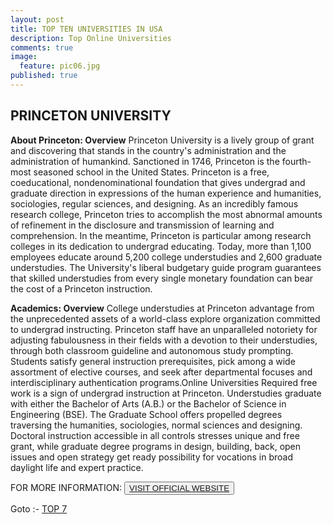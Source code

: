 ```yaml
---
layout: post
title: TOP TEN UNIVERSITIES IN USA
description: Top Online Universities
comments: true
image:
  feature: pic06.jpg
published: true
---
```

## PRINCETON UNIVERSITY ##

**About Princeton: Overview**
Princeton University is a lively group of grant and discovering that stands in the country's administration and the administration of humankind. Sanctioned in 1746, Princeton is the fourth-most seasoned school in the United States. Princeton is a free, coeducational, nondenominational foundation that gives undergrad and graduate direction in expressions of the human experience and humanities, sociologies, regular sciences, and designing. As an incredibly famous research college, Princeton tries to accomplish the most abnormal amounts of refinement in the disclosure and transmission of learning and comprehension. In the meantime, Princeton is particular among research colleges in its dedication to undergrad educating. Today, more than 1,100 employees educate around 5,200 college understudies and 2,600 graduate understudies. The University's liberal budgetary guide program guarantees that skilled understudies from every single monetary foundation can bear the cost of a Princeton instruction.

**Academics: Overview**
College understudies at Princeton advantage from the unprecedented assets of a world-class explore organization committed to undergrad instructing. Princeton staff have an unparalleled notoriety for adjusting fabulousness in their fields with a devotion to their understudies, through both classroom guideline and autonomous study prompting. Students satisfy general instruction prerequisites, pick among a wide assortment of elective courses, and seek after departmental focuses and interdisciplinary authentication programs.Online Universities Required free work is a sign of undergrad instruction at Princeton. Understudies graduate with either the Bachelor of Arts (A.B.) or the Bachelor of Science in Engineering (BSE). The Graduate School offers propelled degrees traversing the humanities, sociologies, normal sciences and designing. Doctoral instruction accessible in all controls stresses unique and free grant, while graduate degree programs in design, building, back, open issues and open strategy get ready possibility for vocations in broad daylight life and expert practice.

FOR MORE INFORMATION:
<button><a href="http://www.princeton.edu/">VISIT OFFICIAL WEBSITE</a></button>

Goto :- [TOP 7](/topten/top-online-universities7/)
